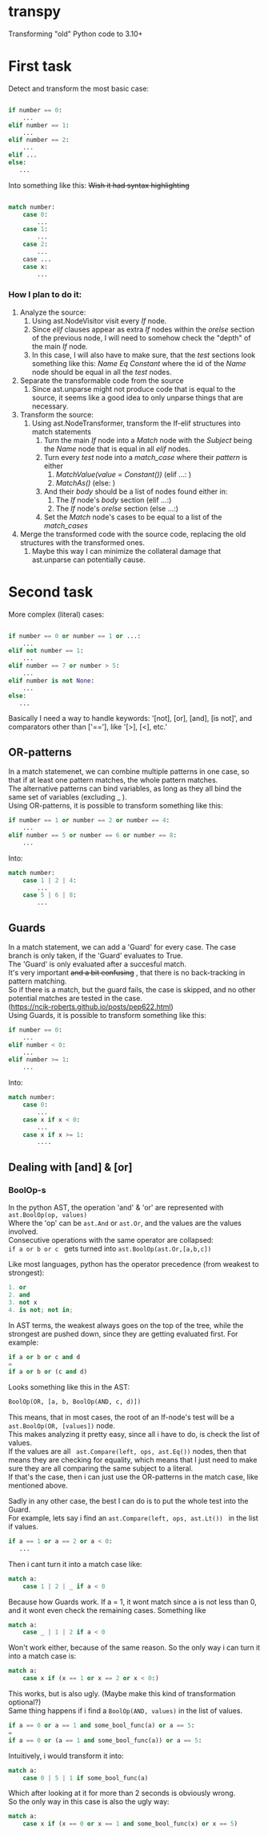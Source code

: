 # transpy
Transforming "old" Python code to 3.10+

# First task
Detect and transform the most basic case:
```python

if number == 0:
    ...
elif number == 1:
    ...
elif number == 2:
    ...
elif ...
else:
   ...

```  
Into something like this: ~~Wish it had syntax highlighting~~

```python

match number:
    case 0:
        ...
    case 1:
        ...
    case 2:
        ...
    case ...
    case x:
        ...

```  
### How I plan to do it:
1. Analyze the source:
    1. Using ast.NodeVisitor visit every *If* node. 
    2. Since *elif* clauses appear as extra *If* nodes within the *orelse* section of the previous node, I will need to somehow check the "depth" of the main *If* node. 
    3. In this case, I will also have to make sure, that the *test* sections look something like this: *Name* *Eq* *Constant* where the id of the *Name* node should be equal in all the *test* nodes.
2. Separate the transformable code from the source
    1. Since ast.unparse might not produce code that is equal to the source, it seems like a good idea to only unparse things that are necessary.
3. Transform the source:
    1. Using ast.NodeTransformer, transform the If-elif structures into match statements
        1. Turn the main *If* node into a *Match* node with the *Subject* being the *Name* node that is equal in all *elif* nodes.
        2. Turn every *test* node into a *match_case* where their *pattern* is either
            1. *MatchValue(value = Constant())* (elif ...: )
            2. *MatchAs()* (else: )
        3. And their *body* should be a list of nodes found either in:
            1. The *If* node's *body* section (elif ...:)
            2. The *If* node's *orelse* section (else ...:)
        4. Set the *Match* node's cases to be equal to a list of the *match_cases*
4. Merge the transformed code with the source code, replacing the old structures with the transformed ones. 
    1. Maybe this way I can minimize the collateral damage that ast.unparse can potentially cause.


# Second task
More complex (literal) cases:
```python

if number == 0 or number == 1 or ...:
    ...
elif not number == 1:
    ...
elif number == 7 or number > 5:
    ...
elif number is not None:
    ...
else:
   ...

```  

Basically I need a way to handle keywords: '[not], [or], [and], [is not]', and comparators other than ['=='], like '[>], [<], etc.'


## OR-patterns
In a match statemenet, we can combine multiple patterns in one case, so that if at least one pattern matches, the whole pattern matches.  
The alternative patterns can bind variables, as long as they all bind the same set of variables (excluding _ ).  
Using OR-patterns, it is possible to transform something like this:  
```python 
if number == 1 or number == 2 or number == 4:
    ...
elif number == 5 or number == 6 or number == 8:
    ...
```
Into:
```python
match number:
    case 1 | 2 | 4:
        ...
    case 5 | 6 | 8:
        ...
```
## Guards
In a match statement, we can add a 'Guard' for every case. The case branch is only taken, if the 'Guard' evaluates to True.  
The 'Guard' is only evaluated after a succesful match.  
It's very important ~~and a bit confusing~~ , that there is no back-tracking in pattern matching.  
So if there is a match, but the guard fails, the case is skipped, and no other potential matches are tested in the case.  
(https://ncik-roberts.github.io/posts/pep622.html)  
Using Guards, it is possible to transform something like this:  
```python 
if number == 0:
    ...
elif number < 0:
    ...
elif number >= 1:
    ...
```
Into:
```python 
match number:
    case 0:
        ...
    case x if x < 0:
        ...
    case x if x >= 1:
        ....
```
## Dealing with [and] & [or]
### BoolOp-s
In the python AST, the operation 'and' & 'or' are represented with ```ast.BoolOp(op, values)```  
Where the 'op' can be ```ast.And``` or ```ast.Or```, and the values are the values involved.  
Consecutive operations with the same operator are collapsed:  
```if a or b or c ``` gets turned into ```ast.BoolOp(ast.Or,[a,b,c])```  


Like most languages, python has the operator precedence (from weakest to strongest):
```python 
1. or
2. and
3. not x
4. is not; not in;
```
In AST terms, the weakest always goes on the top of the tree, while the strongest are pushed down, since they are getting evaluated first.
For example: 
```python 
if a or b or c and d
=
if a or b or (c and d)
``` 
Looks something like this in the AST:
```python 
BoolOp(OR, [a, b, BoolOp(AND, c, d)])
```

This means, that in most cases, the root of an If-node's test will be a ``` ast.BoolOp(OR, [values]) ``` node.  
This makes analyzing it pretty easy, since all i have to do, is check the list of values.  
If the values are all ``` ast.Compare(left, ops, ast.Eq())``` nodes, then that means they are checking for equality, which means that I just need to make sure they are all comparing the same subject to a literal.  
If that's the case, then i can just use the OR-patterns in the match case, like mentioned above.

Sadly in any other case, the best I can do is to put the whole test into the Guard.  
For example, lets say i find an ```ast.Compare(left, ops, ast.Lt()) ``` in the list if values.  
```python 
if a == 1 or a == 2 or a < 0:
   ...
```
Then i cant turn it into a match case like:
```python
match a:
    case 1 | 2 | _ if a < 0
```
Because how Guards work. If a = 1, it wont match since a is not less than 0, and it wont even check the remaining cases.
Something like
```python
match a:
    case _ | 1 | 2 if a < 0
```
Won't work either, because of the same reason.
So the only way i can turn it into a match case is:
```python
match a:
    case x if (x == 1 or x == 2 or x < 0:)
```
This works, but is also ugly. (Maybe make this kind of transformation optional?)  
Same thing happens if i find a ``` BoolOp(AND, values) ``` in the list of values.
```python
if a == 0 or a == 1 and some_bool_func(a) or a == 5:
=
if a == 0 or (a == 1 and some_bool_func(a)) or a == 5:
```
Intuitively, i would transform it into:
```python 
match a:
    case 0 | 5 | 1 if some_bool_func(a)
```
Which after looking at it for more than 2 seconds is obviously wrong.  
So the only way in this case is also the ugly way:  
```python
match a:
    case x if (x == 0 or x == 1 and some_bool_func(x) or x == 5)
```




